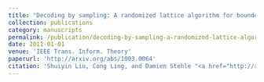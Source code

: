 ```yaml
---
title: "Decoding by sampling: A randomized lattice algorithm for bounded-distance decoding"
collection: publications
category: manuscripts
permalink: /publication/decoding-by-sampling-a-randomized-lattice-algorithm-for-bounded-distance-decoding
date: 2011-01-01
venue: 'IEEE Trans. Inform. Theory'
paperurl: 'http://arxiv.org/abs/1003.0064'
citation: 'Shuiyin Liu, Cong Ling, and Damien Stehle "<a href="http://arxiv.org/abs/1003.0064">Decoding by sampling: A randomized lattice algorithm for bounded-distance decoding</a>", IEEE Trans. Inform. Theory, vol. 57, pp. 5933-5945, Sept. 2011.'
---
```

